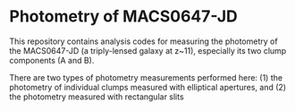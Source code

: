 # Photometry of MACS0647-JD

This repository contains analysis codes for measuring the photometry of the MACS0647-JD (a triply-lensed galaxy at z~11), especially its two clump components (A and B).  

There are two types of photometry measurements performed here: (1) the photometry of individual clumps measured with elliptical apertures, and (2) the photometry measured with rectangular slits   
